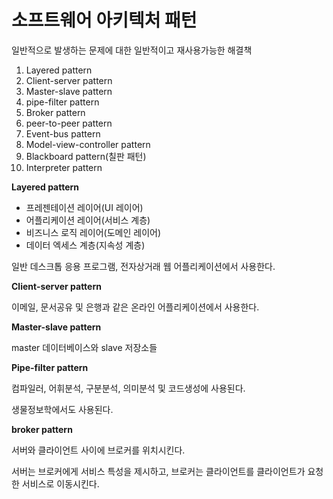 # 소프트웨어 아키텍처 패턴

일반적으로 발생하는 문제에 대한 일반적이고 재사용가능한 해결책

1. Layered pattern
2. Client-server pattern
3. Master-slave pattern
4. pipe-filter pattern
5. Broker pattern
6. peer-to-peer pattern
7. Event-bus pattern
8. Model-view-controller pattern
9. Blackboard pattern(칠판 패턴)
10. Interpreter pattern

**Layered pattern**

- 프레젠테이션 레이어(UI 레이어)
- 어플리케이션 레이어(서비스 계층)
- 비즈니스 로직 레이어(도메인 레이어)
- 데이터 엑세스 계층(지속성 계층)

일반 데스크톱 응용 프로그램, 전자상거래 웹 어플리케이션에서 사용한다.

**Client-server pattern**

이메일, 문서공유 및 은행과 같은 온라인 어플리케이션에서 사용한다.

**Master-slave pattern**

master 데이터베이스와 slave 저장소들

**Pipe-filter pattern**

컴파일러, 어휘분석, 구분분석, 의미분석 및 코드생성에 사용된다.

생물정보학에서도 사용된다.

**broker pattern**

서버와 클라이언트 사이에 브로커를 위치시킨다. 

서버는 브로커에게 서비스 특성을 제시하고, 브로커는 클라이언트를 클라이언트가 요청한 서비스로 이동시킨다.